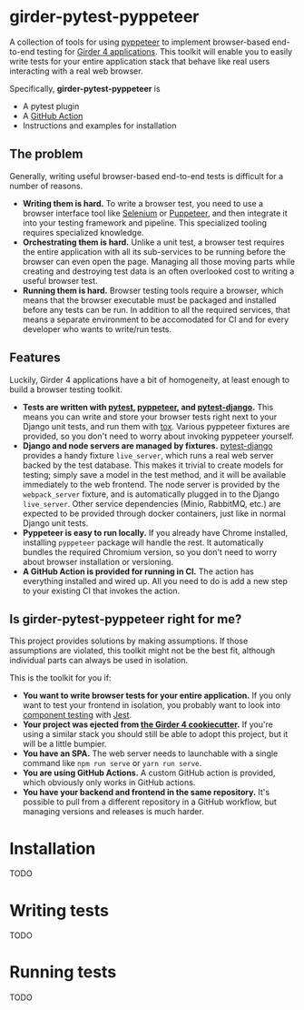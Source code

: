# girder-pytest-pyppeteer
A collection of tools for using [pyppeteer](https://github.com/pyppeteer/pyppeteer) to implement browser-based end-to-end testing for [Girder 4 applications](https://github.com/girder/cookiecutter-girder-4). This toolkit will enable you to easily write tests for your entire application stack that behave like real users interacting with a real web browser.

Specifically, **girder-pytest-pyppeteer** is
- A pytest plugin
- A [GitHub Action](https://github.com/dchiquito/girder-pytest-pyppeteer/pkgs/container/pytest-pyppeteer)
- Instructions and examples for installation

## The problem
Generally, writing useful browser-based end-to-end tests is difficult for a number of reasons.

- **Writing them is hard.** To write a browser test, you need to use a browser interface tool like [Selenium](https://www.selenium.dev/) or [Puppeteer](https://developers.google.com/web/tools/puppeteer/), and then integrate it into your testing framework and pipeline. This specialized tooling requires specialized knowledge.
- **Orchestrating them is hard.** Unlike a unit test, a browser test requires the entire application with all its sub-services to be running before the browser can even open the page. Managing all those moving parts while creating and destroying test data is an often overlooked cost to writing a useful browser test.
- **Running them is hard.** Browser testing tools require a browser, which means that the browser executable must be packaged and installed before any tests can be run. In addition to all the required services, that means a separate environment to be accomodated for CI and for every developer who wants to write/run tests.

## Features
Luckily, Girder 4 applications have a bit of homogeneity, at least enough to build a browser testing toolkit.

- **Tests are written with [pytest](https://docs.pytest.org/), [pyppeteer](https://github.com/pyppeteer/pyppeteer), and [pytest-django](https://pytest-django.readthedocs.io/en/latest/index.html).** This means you can write and store your browser tests right next to your Django unit tests, and run them with [tox](https://tox.wiki/). Various pyppeteer fixtures are provided, so you don't need to worry about invoking pyppeteer yourself.
- **Django and node servers are managed by fixtures.** [pytest-django](https://pytest-django.readthedocs.io/en/latest/index.html) provides a handy fixture `live_server`, which runs a real web server backed by the test database. This makes it trivial to create models for testing; simply save a model in the test method, and it will be available immediately to the web frontend. The node server is provided by the `webpack_server` fixture, and is automatically plugged in to the Django `live_server`. Other service dependencies (Minio, RabbitMQ, etc.) are expected to be provided through docker containers, just like in normal Django unit tests.
- **Pyppeteer is easy to run locally.** If you already have Chrome installed, installing `pyppeteer` package will handle the rest. It automatically bundles the required Chromium version, so you don't need to worry about browser installation or versioning.
- **A GitHub Action is provided for running in CI.** The action has everything installed and wired up. All you need to do is add a new step to your existing CI that invokes the action.

## Is girder-pytest-pyppeteer right for me?
This project provides solutions by making assumptions. If those assumptions are violated, this toolkit might not be the best fit, although individual parts can always be used in isolation.

This is the toolkit for you if:
- **You want to write browser tests for your entire application.** If you only want to test your frontend in isolation, you probably want to look into [component testing](https://v2.vuejs.org/v2/cookbook/unit-testing-vue-components.html?redirect=true) with [Jest](https://jestjs.io/).
- **Your project was ejected from [the Girder 4 cookiecutter](https://github.com/girder/cookiecutter-girder-4).** If you're using a similar stack you should still be able to adopt this project, but it will be a little bumpier.
- **You have an SPA.** The web server needs to launchable with a single command like `npm run serve` or `yarn run serve`.
- **You are using GitHub Actions.** A custom GitHub action is provided, which obviously only works in GitHub actions.
- **You have your backend and frontend in the same repository.** It's possible to pull from a different repository in a GitHub workflow, but managing versions and releases is much harder.


# Installation
TODO

# Writing tests
TODO

# Running tests
TODO